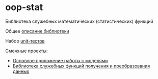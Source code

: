 # oop-stat
Библиотека служебных математических (статистических) функций

Общее [описание библиотеки](https://github.com/stankin/oop-stat/wiki)

Набор [unit-тестов](https://stankin.github.io/oop-stat/tests/index.html)

Смежные проекты:
* [Основное приложение работы с моделями](https://github.com/stankin/oop-app)
* [Библиотека служебных функций получения и преобразования данных](https://github.com/stankin/oop-model)

